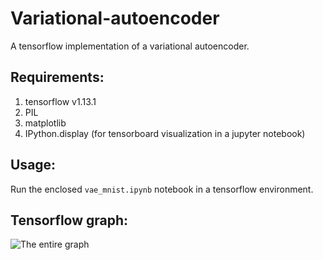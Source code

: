 # Variational-autoencoder
A tensorflow implementation of a variational autoencoder.

## Requirements:
1. tensorflow v1.13.1
2. PIL
3. matplotlib
4. IPython.display (for tensorboard visualization in a jupyter notebook)

## Usage:
Run the enclosed `vae_mnist.ipynb` notebook in a tensorflow environment.

## Tensorflow graph:
![The entire graph](variational-autoencoder/other/images/tensorflow_graph.png?raw=true "tensorflow_graph.png")
